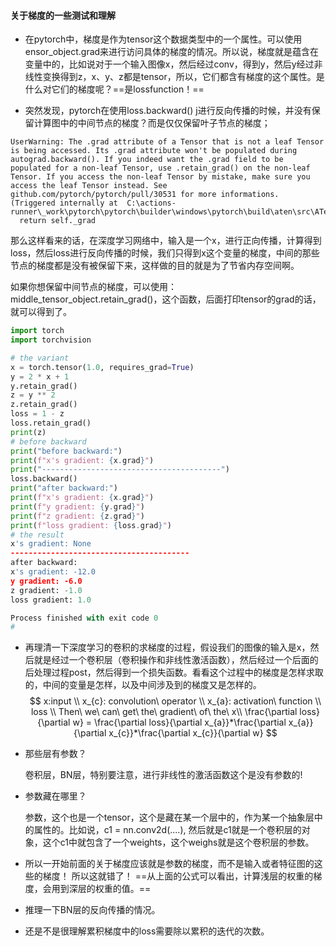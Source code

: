 #### 关于梯度的一些测试和理解

* 在pytorch中，梯度是作为tensor这个数据类型中的一个属性。可以使用ensor_object.grad来进行访问具体的梯度的情况。所以说，梯度就是蕴含在变量中的，比如说对于一个输入图像x，然后经过conv，得到y，然后y经过非线性变换得到z，x、y、z都是tensor，所以，它们都含有梯度的这个属性。是什么对它们的梯度呢？==是lossfunction！==

* 突然发现，pytorch在使用loss.backward() j进行反向传播的时候，并没有保留计算图中的中间节点的梯度？而是仅仅保留叶子节点的梯度；

```
UserWarning: The .grad attribute of a Tensor that is not a leaf Tensor is being accessed. Its .grad attribute won't be populated during autograd.backward(). If you indeed want the .grad field to be populated for a non-leaf Tensor, use .retain_grad() on the non-leaf Tensor. If you access the non-leaf Tensor by mistake, make sure you access the leaf Tensor instead. See github.com/pytorch/pytorch/pull/30531 for more informations. (Triggered internally at  C:\actions-runner\_work\pytorch\pytorch\builder\windows\pytorch\build\aten\src\ATen/core/TensorBody.h:482.)
  return self._grad
```

那么这样看来的话，在深度学习网络中，输入是一个x，进行正向传播，计算得到loss，然后loss进行反向传播的时候，我们只得到x这个变量的梯度，中间的那些节点的梯度都是没有被保留下来，这样做的目的就是为了节省内存空间啊。

如果你想保留中间节点的梯度，可以使用：middle_tensor_object.retain_grad()，这个函数，后面打印tensor的grad的话，就可以得到了。

```python
import torch
import torchvision

# the variant
x = torch.tensor(1.0, requires_grad=True)
y = 2 * x + 1
y.retain_grad()
z = y ** 2
z.retain_grad()
loss = 1 - z
loss.retain_grad()
print(z)
# before backward
print("before backward:")
print(f"x's gradient: {x.grad}")
print("----------------------------------------")
loss.backward()
print("after backward:")
print(f"x's gradient: {x.grad}")
print(f"y gradient: {y.grad}")
print(f"z gradient: {z.grad}")
print(f"loss gradient: {loss.grad}")
# the result
x's gradient: None
----------------------------------------
after backward:
x's gradient: -12.0
y gradient: -6.0
z gradient: -1.0
loss gradient: 1.0

Process finished with exit code 0
#
```

* 再理清一下深度学习的卷积的求梯度的过程，假设我们的图像的输入是x，然后就是经过一个卷积层（卷积操作和非线性激活函数），然后经过一个后面的后处理过程post，然后得到一个损失函数。看看这个过程中的梯度是怎样求取的，中间的变量是怎样，以及中间涉及到的梯度又是怎样的。
  $$
  x:input \\
  x_{c}: convolution\ operator \\
  x_{a}: activation\ function \\ 
  loss \\
  Then\ we\ can\ get\ the\ gradient\ of\ the\ x\\
  \frac{\partial loss}{\partial w} = \frac{\partial loss}{\partial x_{a}}*\frac{\partial x_{a}}{\partial x_{c}}*\frac{\partial x_{c}}{\partial w}
  $$

* 那些层有参数？

  卷积层，BN层，特别要注意，进行非线性的激活函数这个是没有参数的!
  
* 参数藏在哪里？

  参数，这个也是一个tensor，这个是藏在某一个层中的，作为某一个抽象层中的属性的。比如说，c1 = nn.conv2d(....), 然后就是c1就是一个卷积层的对象，这个c1中就包含了一个weights，这个weighs就是这个卷积层的参数。
  
* 所以一开始前面的关于梯度应该就是参数的梯度，而不是输入或者特征图的这些的梯度！ 所以这就错了！
  ==从上面的公式可以看出，计算浅层的权重的梯度，会用到深层的权重的值。==

* 推理一下BN层的反向传播的情况。
* 还是不是很理解累积梯度中的loss需要除以累积的迭代的次数。